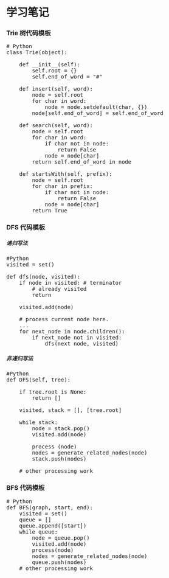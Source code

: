 # 学习笔记

### Trie 树代码模板<br>

<pre>
# Python 
class Trie(object):

	def __init__(self): 
		self.root = {} 
		self.end_of_word = "#" 
	 
	def insert(self, word): 
		node = self.root 
		for char in word: 
			node = node.setdefault(char, {}) 
		node[self.end_of_word] = self.end_of_word 
	 
	def search(self, word): 
		node = self.root 
		for char in word: 
			if char not in node: 
				return False 
			node = node[char] 
		return self.end_of_word in node 
	 
	def startsWith(self, prefix): 
		node = self.root 
		for char in prefix: 
			if char not in node: 
				return False 
			node = node[char] 
		return True
</pre>

### DFS 代码模板<br>

##### 递归写法<br>

<pre>
#Python
visited = set() 

def dfs(node, visited):
    if node in visited: # terminator
    	# already visited 
    	return 

	visited.add(node) 
	
	# process current node here. 
	...
	for next_node in node.children(): 
		if next_node not in visited: 
			dfs(next_node, visited)
</pre>

##### 非递归写法<br>

<pre>
#Python
def DFS(self, tree): 

	if tree.root is None: 
		return [] 
	
	visited, stack = [], [tree.root]
	
	while stack: 
		node = stack.pop() 
		visited.add(node)
	
		process (node) 
		nodes = generate_related_nodes(node) 
		stack.push(nodes) 
	
	# other processing work 
</pre>

### BFS 代码模板<br>

<pre>
# Python
def BFS(graph, start, end):
    visited = set()
	queue = [] 
	queue.append([start]) 
	while queue: 
		node = queue.pop() 
		visited.add(node)
		process(node) 
		nodes = generate_related_nodes(node) 
		queue.push(nodes)
	# other processing work 
</pre>







<pre>
    
</pre>




